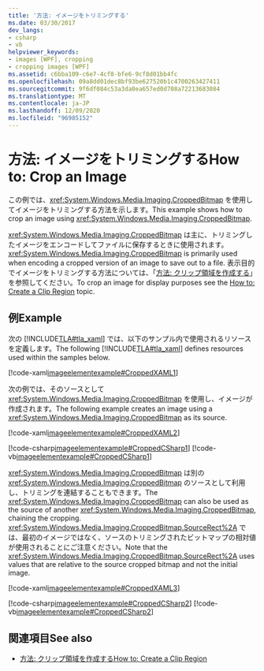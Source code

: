 ```yaml
---
title: '方法: イメージをトリミングする'
ms.date: 03/30/2017
dev_langs:
- csharp
- vb
helpviewer_keywords:
- images [WPF], cropping
- cropping images [WPF]
ms.assetid: c6bba109-c6e7-4cf8-bfe6-9cf8d01bb4fc
ms.openlocfilehash: 09a8dd01dec8bf93be627520b1c4700263427411
ms.sourcegitcommit: 9f6df084c53a3da0ea657ed0d708a72213683084
ms.translationtype: MT
ms.contentlocale: ja-JP
ms.lasthandoff: 12/09/2020
ms.locfileid: "96985152"
---
```

# <a name="how-to-crop-an-image"></a><span data-ttu-id="1e807-102">方法: イメージをトリミングする</span><span class="sxs-lookup"><span data-stu-id="1e807-102">How to: Crop an Image</span></span>

<span data-ttu-id="1e807-103">この例では、<xref:System.Windows.Media.Imaging.CroppedBitmap> を使用してイメージをトリミングする方法を示します。</span><span class="sxs-lookup"><span data-stu-id="1e807-103">This example shows how to crop an image using <xref:System.Windows.Media.Imaging.CroppedBitmap>.</span></span>  
  
 <span data-ttu-id="1e807-104"><xref:System.Windows.Media.Imaging.CroppedBitmap> は主に、トリミングしたイメージをエンコードしてファイルに保存するときに使用されます。</span><span class="sxs-lookup"><span data-stu-id="1e807-104"><xref:System.Windows.Media.Imaging.CroppedBitmap> is primarily used when encoding a cropped version of an image to save out to a file.</span></span> <span data-ttu-id="1e807-105">表示目的でイメージをトリミングする方法については、「[方法: クリップ領域を作成する](/previous-versions/dotnet/netframework-3.5/ms746710(v=vs.90))」を参照してください。</span><span class="sxs-lookup"><span data-stu-id="1e807-105">To crop an image for display purposes see the [How to: Create a Clip Region](/previous-versions/dotnet/netframework-3.5/ms746710(v=vs.90)) topic.</span></span>  
  
## <a name="example"></a><span data-ttu-id="1e807-106">例</span><span class="sxs-lookup"><span data-stu-id="1e807-106">Example</span></span>  

 <span data-ttu-id="1e807-107">次の [!INCLUDE[TLA#tla_xaml](../../../includes/tlasharptla-xaml-md.md)] では、以下のサンプル内で使用されるリソースを定義します。</span><span class="sxs-lookup"><span data-stu-id="1e807-107">The following [!INCLUDE[TLA#tla_xaml](../../../includes/tlasharptla-xaml-md.md)] defines resources used within the samples below.</span></span>  
  
 [!code-xaml[imageelementexample#CroppedXAML1](~/samples/snippets/csharp/VS_Snippets_Wpf/ImageElementExample/CSharp/CroppedImageExample.xaml#croppedxaml1)]  
  
 <span data-ttu-id="1e807-108">次の例では、そのソースとして <xref:System.Windows.Media.Imaging.CroppedBitmap> を使用し、イメージが作成されます。</span><span class="sxs-lookup"><span data-stu-id="1e807-108">The following example creates an image using a <xref:System.Windows.Media.Imaging.CroppedBitmap> as its source.</span></span>  
  
 [!code-xaml[imageelementexample#CroppedXAML2](~/samples/snippets/csharp/VS_Snippets_Wpf/ImageElementExample/CSharp/CroppedImageExample.xaml#croppedxaml2)]  
  
 [!code-csharp[imageelementexample#CroppedCSharp1](~/samples/snippets/csharp/VS_Snippets_Wpf/ImageElementExample/CSharp/CroppedImageExample.xaml.cs#croppedcsharp1)]
 [!code-vb[imageelementexample#CroppedCSharp1](~/samples/snippets/visualbasic/VS_Snippets_Wpf/ImageElementExample/VB/CroppedImageExample.xaml.vb#croppedcsharp1)]  
  
 <span data-ttu-id="1e807-109"><xref:System.Windows.Media.Imaging.CroppedBitmap> は別の <xref:System.Windows.Media.Imaging.CroppedBitmap> のソースとして利用し、トリミングを連結することもできます。</span><span class="sxs-lookup"><span data-stu-id="1e807-109">The <xref:System.Windows.Media.Imaging.CroppedBitmap> can also be used as the source of another <xref:System.Windows.Media.Imaging.CroppedBitmap>, chaining the cropping.</span></span> <span data-ttu-id="1e807-110"><xref:System.Windows.Media.Imaging.CroppedBitmap.SourceRect%2A> では、最初のイメージではなく、ソースのトリミングされたビットマップの相対値が使用されることにご注意ください。</span><span class="sxs-lookup"><span data-stu-id="1e807-110">Note that the <xref:System.Windows.Media.Imaging.CroppedBitmap.SourceRect%2A> uses values that are relative to the source cropped bitmap and not the initial image.</span></span>  
  
 [!code-xaml[imageelementexample#CroppedXAML3](~/samples/snippets/csharp/VS_Snippets_Wpf/ImageElementExample/CSharp/CroppedImageExample.xaml#croppedxaml3)]  
  
 [!code-csharp[imageelementexample#CroppedCSharp2](~/samples/snippets/csharp/VS_Snippets_Wpf/ImageElementExample/CSharp/CroppedImageExample.xaml.cs#croppedcsharp2)]
 [!code-vb[imageelementexample#CroppedCSharp2](~/samples/snippets/visualbasic/VS_Snippets_Wpf/ImageElementExample/VB/CroppedImageExample.xaml.vb#croppedcsharp2)]  
  
## <a name="see-also"></a><span data-ttu-id="1e807-111">関連項目</span><span class="sxs-lookup"><span data-stu-id="1e807-111">See also</span></span>

- <span data-ttu-id="1e807-112">[方法: クリップ領域を作成する](/previous-versions/dotnet/netframework-3.5/ms746710(v=vs.90))</span><span class="sxs-lookup"><span data-stu-id="1e807-112">[How to: Create a Clip Region](/previous-versions/dotnet/netframework-3.5/ms746710(v=vs.90))</span></span>
